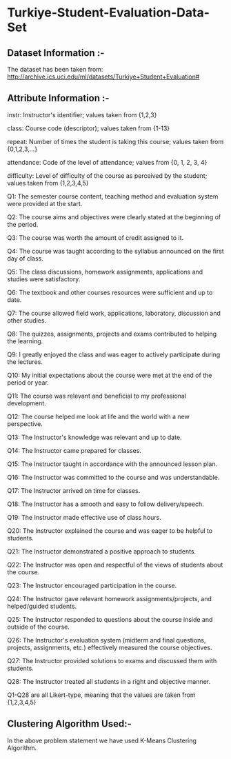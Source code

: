 # Turkiye-Student-Evaluation-Data-Set

## Dataset Information :-
The dataset has been taken from: http://archive.ics.uci.edu/ml/datasets/Turkiye+Student+Evaluation#

## Attribute Information :-
instr: Instructor's identifier; values taken from {1,2,3}

class: Course code (descriptor); values taken from {1-13}

repeat: Number of times the student is taking this course; values taken from {0,1,2,3,...}

attendance: Code of the level of attendance; values from {0, 1, 2, 3, 4}

difficulty: Level of difficulty of the course as perceived by the student; values taken from {1,2,3,4,5}

Q1: The semester course content, teaching method and evaluation system were provided at the start.

Q2: The course aims and objectives were clearly stated at the beginning of the period.

Q3: The course was worth the amount of credit assigned to it.

Q4: The course was taught according to the syllabus announced on the first day of class.

Q5: The class discussions, homework assignments, applications and studies were satisfactory.

Q6: The textbook and other courses resources were sufficient and up to date.

Q7: The course allowed field work, applications, laboratory, discussion and other studies.

Q8: The quizzes, assignments, projects and exams contributed to helping the learning.

Q9: I greatly enjoyed the class and was eager to actively participate during the lectures.

Q10: My initial expectations about the course were met at the end of the period or year.

Q11: The course was relevant and beneficial to my professional development.

Q12: The course helped me look at life and the world with a new perspective.

Q13: The Instructor's knowledge was relevant and up to date.

Q14: The Instructor came prepared for classes.

Q15: The Instructor taught in accordance with the announced lesson plan.

Q16: The Instructor was committed to the course and was understandable.

Q17: The Instructor arrived on time for classes.

Q18: The Instructor has a smooth and easy to follow delivery/speech.

Q19: The Instructor made effective use of class hours.

Q20: The Instructor explained the course and was eager to be helpful to students.

Q21: The Instructor demonstrated a positive approach to students.

Q22: The Instructor was open and respectful of the views of students about the course.

Q23: The Instructor encouraged participation in the course.

Q24: The Instructor gave relevant homework assignments/projects, and helped/guided students.

Q25: The Instructor responded to questions about the course inside and outside of the course.

Q26: The Instructor's evaluation system (midterm and final questions, projects, assignments, etc.) effectively measured the course objectives.

Q27: The Instructor provided solutions to exams and discussed them with students.

Q28: The Instructor treated all students in a right and objective manner.

Q1-Q28 are all Likert-type, meaning that the values are taken from {1,2,3,4,5}

## Clustering Algorithm Used:-
In the above problem statement we have used K-Means Clustering Algorithm.
